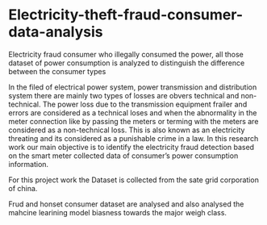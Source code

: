 # Electricity-theft-fraud-consumer-data-analysis
Electricity fraud consumer who illegally consumed the power, all those dataset of power consumption is 
analyzed to distinguish the difference between the consumer types

In the filed of electrical power system, power transmission and distribution system there are mainly 
two types of losses are obvers technical and non-technical. The power loss due to the transmission equipment 
frailer and errors are considered as a technical loses and when the abnormality in the meter connection like 
by passing the meters or terming with the meters are considered as a non-technical loss. This is also known as
an electricity threating and its considered as a punishable crime in a law. In this research work our main objective 
is to identify the electricity fraud detection based on the smart meter collected data of consumer’s power consumption 
information.

For this project work the Dataset is collected from the sate grid corporation of china.

Frud and honset consumer dataset are analysed and also analysed the mahcine learining model biasness towards the major weigh class.

